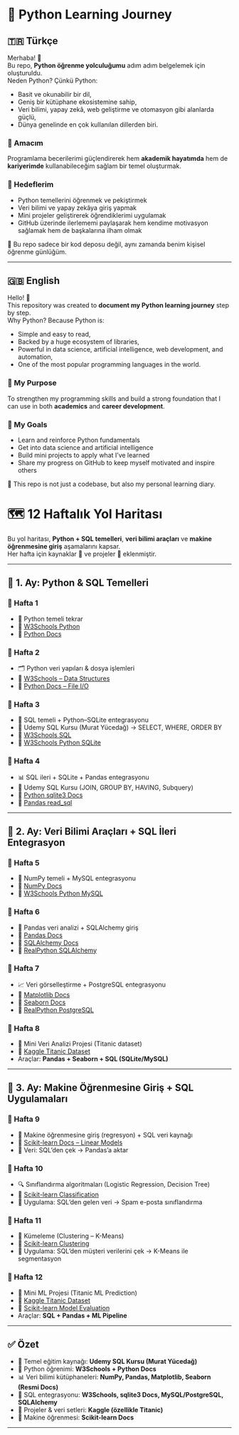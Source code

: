 # 🐍 Python Learning Journey

## 🇹🇷 Türkçe

Merhaba! 👋  
Bu repo, **Python öğrenme yolculuğumu** adım adım belgelemek için oluşturuldu.  
Neden Python? Çünkü Python:  
- Basit ve okunabilir bir dil,  
- Geniş bir kütüphane ekosistemine sahip,  
- Veri bilimi, yapay zekâ, web geliştirme ve otomasyon gibi alanlarda güçlü,  
- Dünya genelinde en çok kullanılan dillerden biri.  

### 🎯 Amacım
Programlama becerilerimi güçlendirerek hem **akademik hayatımda** hem de **kariyerimde** kullanabileceğim sağlam bir temel oluşturmak.  

### 🚀 Hedeflerim
- Python temellerini öğrenmek ve pekiştirmek  
- Veri bilimi ve yapay zekâya giriş yapmak  
- Mini projeler geliştirerek öğrendiklerimi uygulamak  
- GitHub üzerinde ilerlememi paylaşarak hem kendime motivasyon sağlamak hem de başkalarına ilham olmak  

📌 Bu repo sadece bir kod deposu değil, aynı zamanda benim kişisel öğrenme günlüğüm.  

---

## 🇬🇧 English

Hello! 👋  
This repository was created to **document my Python learning journey** step by step.  
Why Python? Because Python is:  
- Simple and easy to read,  
- Backed by a huge ecosystem of libraries,  
- Powerful in data science, artificial intelligence, web development, and automation,  
- One of the most popular programming languages in the world.  

### 🎯 My Purpose
To strengthen my programming skills and build a strong foundation that I can use in both **academics** and **career development**.  

### 🚀 My Goals
- Learn and reinforce Python fundamentals  
- Get into data science and artificial intelligence  
- Build mini projects to apply what I’ve learned  
- Share my progress on GitHub to keep myself motivated and inspire others  

📌 This repo is not just a codebase, but also my personal learning diary.  

# 🗺️ 12 Haftalık Yol Haritası

Bu yol haritası, **Python + SQL temelleri**, **veri bilimi araçları** ve **makine öğrenmesine giriş** aşamalarını kapsar.  
Her hafta için kaynaklar 📖 ve projeler 📂 eklenmiştir.  

---

## 🔹 1. Ay: Python & SQL Temelleri

### 📌 Hafta 1
- 🔁 Python temeli tekrar  
- 📖 [W3Schools Python](https://www.w3schools.com/python/)  
- 📖 [Python Docs](https://docs.python.org/3/tutorial/)  

### 📌 Hafta 2
- 🗂️ Python veri yapıları & dosya işlemleri  
- 📖 [W3Schools – Data Structures](https://www.w3schools.com/python/python_lists.asp)  
- 📖 [Python Docs – File I/O](https://docs.python.org/3/tutorial/inputoutput.html)  

### 📌 Hafta 3
- 💾 SQL temeli + Python–SQLite entegrasyonu  
- 🎥 Udemy SQL Kursu (Murat Yücedağ) → SELECT, WHERE, ORDER BY  
- 📖 [W3Schools SQL](https://www.w3schools.com/sql/)  
- 📖 [W3Schools Python SQLite](https://www.w3schools.com/python/python_sqlite.asp)  

### 📌 Hafta 4
- 📊 SQL ileri + SQLite + Pandas entegrasyonu  
- 🎥 Udemy SQL Kursu (JOIN, GROUP BY, HAVING, Subquery)  
- 📖 [Python sqlite3 Docs](https://docs.python.org/3/library/sqlite3.html)  
- 📖 [Pandas read_sql](https://pandas.pydata.org/docs/reference/api/pandas.read_sql.html)  

---

## 🔹 2. Ay: Veri Bilimi Araçları + SQL İleri Entegrasyon

### 📌 Hafta 5
- 🔢 NumPy temeli + MySQL entegrasyonu  
- 📖 [NumPy Docs](https://numpy.org/doc/)  
- 📖 [W3Schools Python MySQL](https://www.w3schools.com/python/python_mysql_getstarted.asp)  

### 📌 Hafta 6
- 🐼 Pandas veri analizi + SQLAlchemy giriş  
- 📖 [Pandas Docs](https://pandas.pydata.org/docs/)  
- 📖 [SQLAlchemy Docs](https://docs.sqlalchemy.org/)  
- 📖 [RealPython SQLAlchemy](https://realpython.com/python-sqlalchemy/)  

### 📌 Hafta 7
- 📈 Veri görselleştirme + PostgreSQL entegrasyonu  
- 📖 [Matplotlib Docs](https://matplotlib.org/stable/contents.html)  
- 📖 [Seaborn Docs](https://seaborn.pydata.org/)  
- 📖 [RealPython PostgreSQL](https://realpython.com/python-postgresql/)  

### 📌 Hafta 8
- 📝 Mini Veri Analizi Projesi (Titanic dataset)  
- 📂 [Kaggle Titanic Dataset](https://www.kaggle.com/c/titanic)  
- Araçlar: **Pandas + Seaborn + SQL (SQLite/MySQL)**  

---

## 🔹 3. Ay: Makine Öğrenmesine Giriş + SQL Uygulamaları

### 📌 Hafta 9
- 🤖 Makine öğrenmesine giriş (regresyon) + SQL veri kaynağı  
- 📖 [Scikit-learn Docs – Linear Models](https://scikit-learn.org/stable/supervised_learning.html#linear-model)  
- 📂 Veri: SQL’den çek → Pandas’a aktar  

### 📌 Hafta 10
- 🔍 Sınıflandırma algoritmaları (Logistic Regression, Decision Tree)  
- 📖 [Scikit-learn Classification](https://scikit-learn.org/stable/supervised_learning.html#classification)  
- 📂 Uygulama: SQL’den gelen veri → Spam e-posta sınıflandırma  

### 📌 Hafta 11
- 🧩 Kümeleme (Clustering – K-Means)  
- 📖 [Scikit-learn Clustering](https://scikit-learn.org/stable/modules/clustering.html)  
- 📂 Uygulama: SQL’den müşteri verilerini çek → K-Means ile segmentasyon  

### 📌 Hafta 12
- 🚀 Mini ML Projesi (Titanic ML Prediction)  
- 📂 [Kaggle Titanic Dataset](https://www.kaggle.com/c/titanic)  
- 📖 [Scikit-learn Model Evaluation](https://scikit-learn.org/stable/model_selection.html)  
- Araçlar: **SQL + Pandas + ML Pipeline**  

---

## ✅ Özet
- 🎥 Temel eğitim kaynağı: **Udemy SQL Kursu (Murat Yücedağ)**  
- 🐍 Python öğrenimi: **W3Schools + Python Docs**  
- 📊 Veri bilimi kütüphaneleri: **NumPy, Pandas, Matplotlib, Seaborn (Resmi Docs)**  
- 💾 SQL entegrasyonu: **W3Schools, sqlite3 Docs, MySQL/PostgreSQL, SQLAlchemy**  
- 📂 Projeler & veri setleri: **Kaggle (özellikle Titanic)**  
- 🤖 Makine öğrenmesi: **Scikit-learn Docs**  

---



